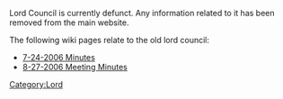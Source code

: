 Lord Council is currently defunct. Any information related to it has
been removed from the main website.

The following wiki pages relate to the old lord council:

-   [7-24-2006 Minutes](7-24-2006_Minutes "wikilink")
-   [8-27-2006 Meeting Minutes](8-27-2006_Meeting_Minutes "wikilink")

[Category:Lord](Category:Lord "wikilink")

